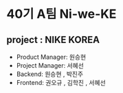 # 40기 A팀 Ni-we-KE
## project : NIKE KOREA

- Product Manager: 원승현
- Project Manager: 서혜선
- Backend: 원승현 , 박진주
- Frontend: 권오규 , 김학진 , 서혜선
